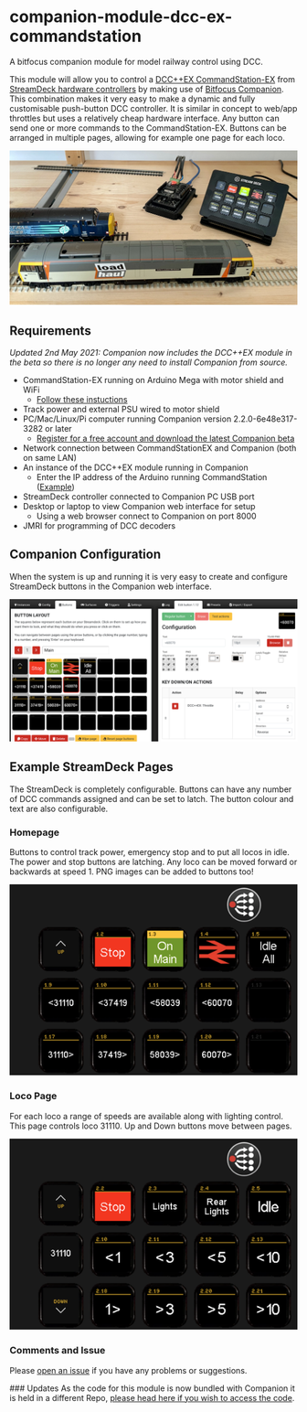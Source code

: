 # companion-module-dcc-ex-commandstation

A bitfocus companion module for model railway control using DCC.

This module will allow you to control a [DCC++EX CommandStation-EX](https://dcc-ex.com/index.html) from [StreamDeck hardware controllers](https://www.elgato.com/en/stream-deck) by making use of [Bitfocus Companion](https://bitfocus.io). This combination makes it very easy to make a dynamic and fully customisable push-button DCC controller. It is similar in concept to web/app throttles but uses a relatively cheap hardware interface. Any button can send one or more commands to the CommandStation-EX. Buttons can be arranged in multiple pages, allowing for example one page for each loco.

![](/images/IMG_4662.jpeg)

## Requirements

_Updated 2nd May 2021: Companion now includes the DCC++EX module in the beta so there is no longer any need to install Companion from source._

* CommandStation-EX running on Arduino Mega with motor shield and WiFi
  * [Follow these instuctions](https://dcc-ex.com/get-started/index.html)
* Track power and external PSU wired to motor shield
* PC/Mac/Linux/Pi computer running Companion version 2.2.0-6e48e317-3282 or later
  * [Register for a free account and download the latest Companion beta](https://bitfocus.io/companion/download/builds/)
* Network connection between CommandStationEX and Companion (both on same LAN)
* An instance of the DCC++EX module running in Companion
  * Enter the IP address of the Arduino running CommandStation ([Example](/images/instance.png))
* StreamDeck controller connected to Companion PC USB port
* Desktop or laptop to view Companion web interface for setup
  * Using a web browser connect to Companion on port 8000
* JMRI for programming of DCC decoders

## Companion Configuration
When the system is up and running it is very easy to create and configure StreamDeck buttons in the Companion web interface.

![](/images/buttons.png)

## Example StreamDeck Pages
The StreamDeck is completely configurable. Buttons can have any number of DCC commands assigned and can be set to latch. The button colour and text are also configurable.

### Homepage
Buttons to control track power, emergency stop and to put all locos in idle. The power and stop buttons are latching. Any loco can be moved forward or backwards at speed 1. PNG images can be added to buttons too!

![](/images/page1.png)

### Loco Page
For each loco a range of speeds are available along with lighting control. This page controls loco 31110. Up and Down buttons move between pages.

![](/images/page2.png)

### Comments and Issue
Please [open an issue](https://github.com/bitfocus/companion-module-dcc-ex-commandstation/issues) if you have any problems or suggestions.

### Updates
As the code for this module is now bundled with Companion it is held in a different Repo, [please head here if you wish to access the code](https://github.com/bitfocus/companion-module-dcc-ex-commandstation).
